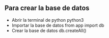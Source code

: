 ## Para crear la base de datos 
- Abrir la terminal de python 
    python3
- Importar la base de datos 
    from app import db 
- Crear la base de datos 
    db.createAll()